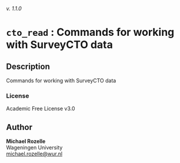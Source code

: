 _v. 1.1.0_  

`cto_read` : Commands for working with SurveyCTO data
=====================================================

Description
-----------

Commands for working with SurveyCTO data

### License
Academic Free License v3.0

Author
------

**Michael Rozelle**  
Wageningen University   
michael.rozelle@wur.nl  
